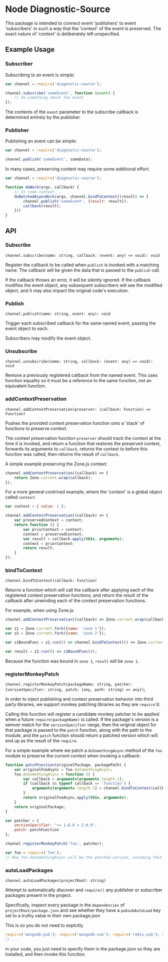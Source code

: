 # Node Diagnostic-Source

This package is intended to connect event 'publishers' to event 'subscribers' in such a way that the 'context' of the event is preserved. The exact nature of 'context' is deliberately left unspecified.

## Example Usage

### Subscriber

Subscribing to an event is simple:

```js
var channel = require('diagnostic-source');

channel.subscribe('someEvent', function (event) {
    // do something about the event
});
```

The contents of the `event` parameter to the subscribe callback is determined entirely by the publisher.

### Publisher

Publishing an event can be simple:

```js
var channel = require('diagnostic-source');

channel.publish('someEvent', someData);
```

In many cases, preserving context may require some additional effort:

```js
var channel = require('diagnostic-source');

function doWork(args, callback) {
    // In some context...
    doBatchedAsyncWork(args, channel.bindToContext((result) => {
        channel.publish('someEvent', {result: result});
        callback(result);
    }))
}
```

## API

### Subscribe

`channel.subscribe(name: string, callback: (event: any) => void): void`

Register the callback to be called when `publish` is invoked with a matching name. The callback will be given the data that is passed to the `publish` call.

If the callback throws an error, it will be silently ignored. If the callback modifies the event object, any subsequent subscribers will see the modified object, and it may also impact the original code's execution.

### Publish

`channel.publish(name: string, event: any): void`

Trigger each subscribed callback for the same named event, passing the event object to each.

Subscribers may modify the event object.

### Unsubscribe

`channel.unsubscribe(name: string, callback: (event: any) => void): void`

Remove a previously registered callback from the named event. This uses function equality so it must be a reference to the same function, not an equivalent function.

### addContextPreservation

`channel.addContextPreservation(preserver: (callback: Function) => Function)`

Pushes the provided context preservation function onto a 'stack' of functions to preserve context.

The context preservation function `preserver` should track the context at the time it is invoked, and return a function that restores the preserved context, forwards its arguments to `callback`, returns the context to before this function was called, then returns the result of `callback`.

A simple example preserving the Zone.js context:

```js
channel.addContextPreservation((callback) => {
    return Zone.current.wrap(callback);
});
```

For a more general contrived example, where the 'context' is a global object called `context`:

```js
var context = { value: 1 };

channel.addContextPreservation((callback) => {
    var preservedContext = context;
    return function () {
        var priorContext = context;
        context = preservedContext;
        var result = callback.apply(this, arguments);
        context = priorContext;
        return result;
    }
});
```

### bindToContext

`channel.bindToContext(callback: Function)`

Returns a function which will call the callback after applying each of the registered context preservation functions, and return the result of the callback after unwinding each of the context preservation functions.

For example, when using Zone.js:

```js
channel.addContextPreservation((callback) => Zone.current.wrap(callback));

var z1 = Zone.current.fork({name: 'zone 1'});
var z2 = Zone.current.fork({name: 'zone 2'});

var z1BoundFunc = z1.run(() => channel.bindToContext(() => Zone.current.name));

var result = z2.run(() => z1BoundFunc());
```

Because the function was bound in `zone 1`, `result` will be `zone 1`.

### registerMonkeyPatch

`channel.registerMonkeyPatch(packageName: string, patcher: {versionSpecifier: string, patch: (any, path: string) => any})`;

In order to inject publishing and context preservation behavior into third party libraries, we support monkey patching libraries as they are `require`'d.

Calling this function will register a candidate monkey patcher to be applied when a future `require(packageName)` is called. If the package's version is a semver match for the `versionSpecifier` range, then the original object for that package is passed to the `patch` function, along with the path to the module, and the `patch` function should return a patched version which will end up as the result of the `require`.

For a simple example where we patch a `doSomethingAsync` method of the `foo` module to preserve the current context when invoking a callback:

```js
function patchFunction(originalPackage, packagePath) {
    var originalFooAsync = foo.doSomethingAsync;
    foo.doSomethingAsync = function () {
        var callback = arguments[arguments.length-1];
        if (callback && typeof callback == 'function') {
            arguments[arguments.length-1] = channel.bindToContext(callback);
        }
        return originalFooAsync.apply(this, arguments);
    }
    return originalPackage;
}

var patcher = {
    versionSpecifier: ">= 1.0.0 < 2.0.0",
    patch: patchFunction
};

channel.registerMonkeyPatch('foo', patcher);

var foo = require('foo');
// Now foo.doSomethingAsync will be the patched version, assuming that the version of the foo package found by require() falls within the 1.0.0 - 2.0.0 range.
```

### autoLoadPackages

`channel.autoLoadPackages(projectRoot: string)`

Attempt to automatically discover and `require()` any publisher or subscriber packages present in the project.

Specifically, inspect every package in the `dependencies` of `projectRoot/package.json` and see whether they have a `pubsubAutoLoad` key set to a truthy value in their own package.json

This is so you do not need to explcitly
```js
require('mongodb-pub'); require('mongodb-sub'); require('redis-pub'); require('redis-sub');
// ...
``` 

in your code, you just need to specify them in the package.json so they are installed, and then invoke this function. 